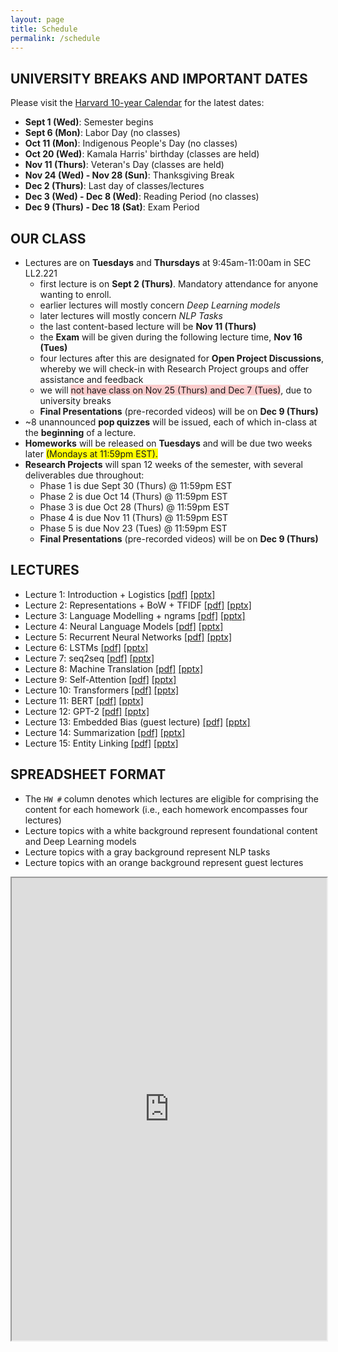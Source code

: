 ```yaml
---
layout: page
title: Schedule
permalink: /schedule
---
```

## UNIVERSITY BREAKS AND IMPORTANT DATES
Please visit the [Harvard 10-year Calendar](https://registrar.fas.harvard.edu/ten-year-calendar) for the latest dates:
- **Sept 1 (Wed)**: Semester begins
- **Sept 6 (Mon)**: Labor Day (no classes)
- **Oct 11 (Mon)**: Indigenous People's Day (no classes)
- **Oct 20 (Wed)**: Kamala Harris' birthday (classes are held)
- **Nov 11 (Thurs)**: Veteran's Day (classes are held)
- **Nov 24 (Wed) - Nov 28 (Sun)**: Thanksgiving Break
- **Dec 2 (Thurs)**: Last day of classes/lectures
- **Dec 3 (Wed) - Dec 8 (Wed)**: Reading Period (no classes)
- **Dec 9 (Thurs) - Dec 18 (Sat)**: Exam Period

## OUR CLASS
- Lectures are on **Tuesdays** and **Thursdays** at 9:45am-11:00am in SEC LL2.221
	- first lecture is on **Sept 2 (Thurs)**. Mandatory attendance for anyone wanting to enroll.
	- earlier lectures will mostly concern _Deep Learning models_
	- later lectures will mostly concern _NLP Tasks_
	- the last content-based lecture will be **Nov 11 (Thurs)**
	- the **Exam** will be given during the following lecture time, **Nov 16 (Tues)**
	- four lectures after this are designated for **Open Project Discussions**, whereby we will check-in with Research Project groups and offer assistance and feedback
	- we will <span style="background-color: #FACCCC">not have class on Nov 25 (Thurs) and Dec 7 (Tues)</span>, due to university breaks
	- **Final Presentations** (pre-recorded videos) will be on **Dec 9 (Thurs)**
- ~8 unannounced **pop quizzes** will be issued, each of which in-class at the __beginning__ of a lecture.
- **Homeworks** will be released on **Tuesdays** and will be due two weeks later <span style="background-color: #FFFF00">(Mondays at 11:59pm EST).</span>
- **Research Projects** will span 12 weeks of the semester, with several deliverables due throughout:
	- Phase 1 is due Sept 30 (Thurs) @ 11:59pm EST
	- Phase 2 is due Oct 14 (Thurs) @ 11:59pm EST
	- Phase 3 is due Oct 28 (Thurs) @ 11:59pm EST
	- Phase 4 is due Nov 11 (Thurs) @ 11:59pm EST
	- Phase 5 is due Nov 23 (Tues) @ 11:59pm EST
	- **Final Presentations** (pre-recorded videos) will be on **Dec 9 (Thurs)**

## LECTURES
- Lecture 1: Introduction + Logistics [[pdf]](../lectures/01_Introduction.pdf) [[pptx]](../lectures/01_Introduction.pptx)
- Lecture 2: Representations + BoW + TFIDF [[pdf]](../lectures/02_Representations.pdf) [[pptx]](../lectures/02_Representations.pptx)
- Lecture 3: Language Modelling + ngrams [[pdf]](../lectures/03_Language_Modelling.pdf) [[pptx]](../lectures/03_Language_Modelling.pptx)
- Lecture 4: Neural Language Models [[pdf]](../lectures/04_Neural_LMs.pdf) [[pptx]](../lectures/04_Neural_LMs.pptx)
- Lecture 5: Recurrent Neural Networks [[pdf]](../lectures/05_Recurrent_Neural_Nets.pdf) [[pptx]](../lectures/05_Recurrent_Neural_Nets.pptx)
- Lecture 6: LSTMs [[pdf]](../lectures/06_LSTMs.pdf) [[pptx]](../lectures/06_LSTMs.pptx)
- Lecture 7: seq2seq [[pdf]](../lectures/07_seq2seq.pdf) [[pptx]](../lectures/07_seq2seq.pptx)
- Lecture 8: Machine Translation [[pdf]](../lectures/08_machine_translation.pdf) [[pptx]](../lectures/08_machine_translation.pptx)
- Lecture 9: Self-Attention [[pdf]](../lectures/09_self_attention.pdf) [[pptx]](../lectures/09_self_attention.pptx)
- Lecture 10: Transformers [[pdf]](../lectures/10_transformers.pdf) [[pptx]](../lectures/10_transformers.pptx)
- Lecture 11: BERT [[pdf]](../lectures/11_BERT.pdf) [[pptx]](../lectures/11_BERT.pptx)
- Lecture 12: GPT-2 [[pdf]](../lectures/12_GPT.pdf) [[pptx]](../lectures/12_GPT.pptx)
- Lecture 13: Embedded Bias (guest lecture) [[pdf]](../lectures/13_Embedding_Bias.pdf) [[pptx]](../lectures/13_Embedding_Bias.pptx)
- Lecture 14: Summarization [[pdf]](../lectures/14_Summarization.pdf) [[pptx]](../lectures/14_Summarization.pptx)
- Lecture 15: Entity Linking [[pdf]](../lectures/15_Entity_Linking.pdf) [[pptx]](../lectures/15_Entity_Linking.pptx)

## SPREADSHEET FORMAT
- The `HW #` column denotes which lectures are eligible for comprising the content for each homework (i.e., each homework encompasses four lectures)
- Lecture topics with a white background represent foundational content and Deep Learning models
- Lecture topics with a gray background represent NLP tasks
- Lecture topics with an orange background represent guest lectures
<iframe width='100%' height='740' src="https://docs.google.com/spreadsheets/d/e/2PACX-1vS1rNganPj38ckgRQC7nLgzkMqRiqGED8unwvw2PSWm970u8aFThOrXWsNA91FY_R4PAtPsETxe4hZC/pubhtml?gid=0&amp;single=true&amp;widget=true&amp;headers=false"></iframe>
